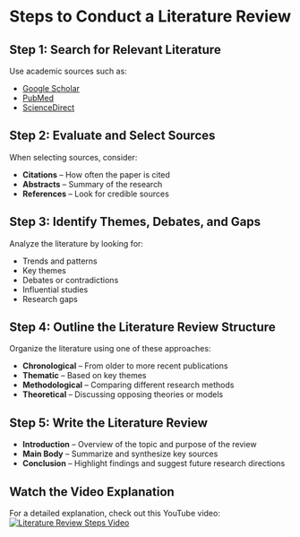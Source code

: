 # Steps to Conduct a Literature Review

## Step 1: Search for Relevant Literature  
Use academic sources such as:  
- [Google Scholar](https://scholar.google.com/)  
- [PubMed](https://pubmed.ncbi.nlm.nih.gov/)  
- [ScienceDirect](https://www.sciencedirect.com/)  

## Step 2: Evaluate and Select Sources  
When selecting sources, consider:  
- **Citations** – How often the paper is cited  
- **Abstracts** – Summary of the research  
- **References** – Look for credible sources  

## Step 3: Identify Themes, Debates, and Gaps  
Analyze the literature by looking for:  
- Trends and patterns  
- Key themes  
- Debates or contradictions  
- Influential studies  
- Research gaps  

## Step 4: Outline the Literature Review Structure  
Organize the literature using one of these approaches:  
- **Chronological** – From older to more recent publications  
- **Thematic** – Based on key themes  
- **Methodological** – Comparing different research methods  
- **Theoretical** – Discussing opposing theories or models  

## Step 5: Write the Literature Review  
- **Introduction** – Overview of the topic and purpose of the review  
- **Main Body** – Summarize and synthesize key sources  
- **Conclusion** – Highlight findings and suggest future research directions  

## Watch the Video Explanation  
For a detailed explanation, check out this YouTube video:  
[![Literature Review Steps Video](https://img.youtube.com/vi/zIYC6zG265E/0.jpg)](https://www.youtube.com/watch?v=zIYC6zG265E)  

